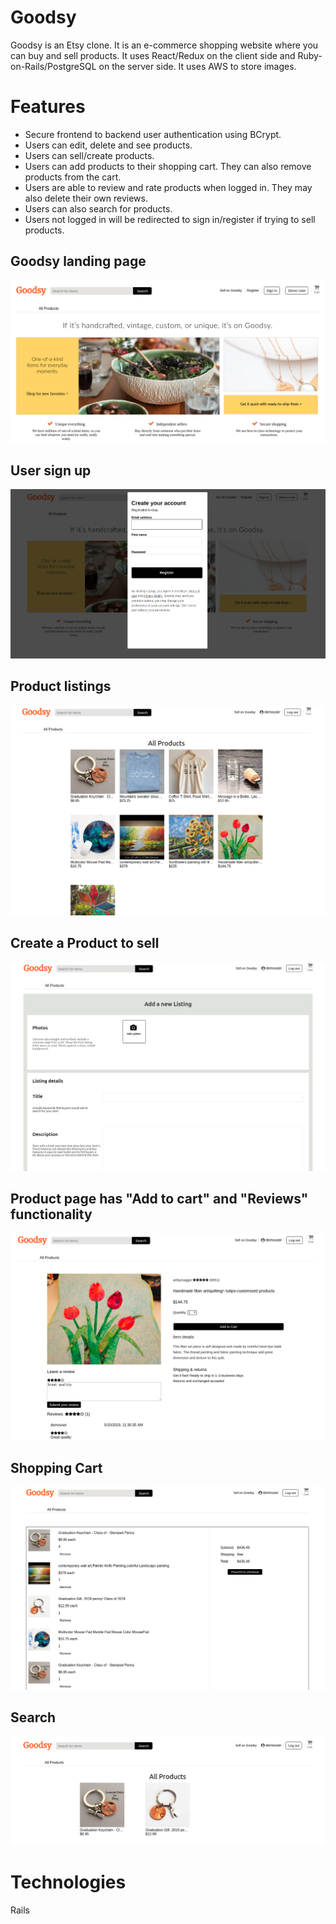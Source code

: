 # Goodsy

Goodsy is an Etsy clone. It is an e-commerce shopping website where you can buy and sell products. It uses React/Redux on the client side and Ruby-on-Rails/PostgreSQL on the server side. It uses AWS to store images.

# Features

* Secure frontend to backend user authentication using BCrypt.
* Users can edit, delete and see products.
* Users can sell/create products.
* Users can add products to their shopping cart. They can also remove products from the cart.
* Users are able to review and rate products when logged in. They may also delete their own reviews.
* Users can also search for products.
* Users not logged in will be redirected to sign in/register if trying to sell products.

## Goodsy landing page
![alt text](https://github.com/pbalasubramanian/Goodsy_fsp/blob/master/mark_down_files/splash.png "Goodsy Landing page")

## User sign up
![alt text](https://github.com/pbalasubramanian/Goodsy_fsp/blob/master/mark_down_files/register.png "Sign up page")

## Product listings
![alt text](https://github.com/pbalasubramanian/Goodsy_fsp/blob/master/mark_down_files/products.png "Product listings")

## Create a Product to sell
![alt text](https://github.com/pbalasubramanian/Goodsy_fsp/blob/master/mark_down_files/product_sell.png "Product create page")

## Product page has "Add to cart" and "Reviews" functionality
![alt text](https://github.com/pbalasubramanian/Goodsy_fsp/blob/master/mark_down_files/product_show_review.png "Product Show with reviews")

## Shopping Cart
![alt text](https://github.com/pbalasubramanian/Goodsy_fsp/blob/master/mark_down_files/cart.png "Shopping cart")

## Search
![alt text](https://github.com/pbalasubramanian/Goodsy_fsp/blob/master/mark_down_files/search.png "Search")

# Technologies
Rails
